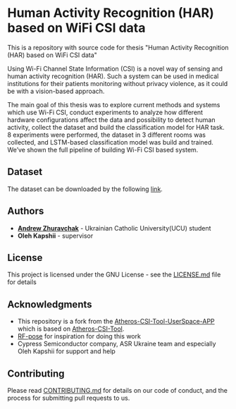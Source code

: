 # Human Activity Recognition (HAR) based on WiFi CSI data

This is a repository with source code for thesis "Human Activity Recognition (HAR) based on WiFi CSI data"

Using Wi-Fi Channel State Information (CSI) is a novel way of sensing and human activity recognition (HAR). Such a
system can be used in medical institutions for their patients monitoring without privacy violence, as it could be with a
vision-based approach.

The main goal of this thesis was to explore current methods and systems which use Wi-Fi CSI, conduct experiments to
analyze how different hardware configurations affect the data and possibility to detect human activity, collect the
dataset and build the classification model for HAR task. 8 experiments were performed, the dataset in 3 different rooms
was collected, and LSTM-based classification model was build and trained. We’ve shown the full pipeline of building
Wi-Fi CSI based system.

## Dataset

The dataset can be downloaded by the following [link](https://doi.org/10.6084/m9.figshare.14386892.v1).

## Authors

* **[Andrew Zhuravchak](https://github.com/Retsediv)** - Ukrainian Catholic University(UCU) student
* **Oleh Kapshii** - supervisor

## License

This project is licensed under the GNU License - see the [LICENSE.md](LICENSE.md) file for details

## Acknowledgments

* This repository is a fork from
  the [Atheros-CSI-Tool-UserSpace-APP](https://github.com/NovelSense/Atheros-CSI-Tool-UserSpace-APP)
  which is based on [Atheros-CSI-Tool](https://github.com/xieyaxiongfly/Atheros-CSI-Tool).
* [RF-pose](http://rfpose.csail.mit.edu/) for inspiration for doing this work
* Cypress Semiconductor company, ASR Ukraine team and especially Oleh Kapshii for support and help

## Contributing

Please read [CONTRIBUTING.md](https://gist.github.com/PurpleBooth/b24679402957c63ec426) for details on our code of
conduct, and the process for submitting pull requests to us.
